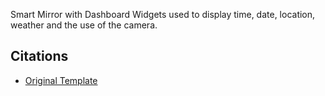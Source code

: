  Smart Mirror with Dashboard Widgets used to display time, date, location, weather and the use of the camera.
 
 ## Citations
 * [Original Template](https://github.com/ewuweblab/dashboard-widgets-smart-mirror)

